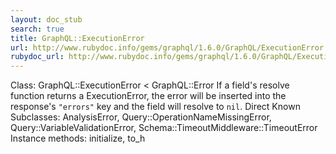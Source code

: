 ```yaml
---
layout: doc_stub
search: true
title: GraphQL::ExecutionError
url: http://www.rubydoc.info/gems/graphql/1.6.0/GraphQL/ExecutionError
rubydoc_url: http://www.rubydoc.info/gems/graphql/1.6.0/GraphQL/ExecutionError
---
```


Class: GraphQL::ExecutionError < GraphQL::Error
If a field's resolve function returns a ExecutionError, the error
will be inserted into the response's `"errors"` key and the field
will resolve to `nil`. 
Direct Known Subclasses:
AnalysisError, Query::OperationNameMissingError,
Query::VariableValidationError, Schema::TimeoutMiddleware::TimeoutError
Instance methods:
initialize, to_h


